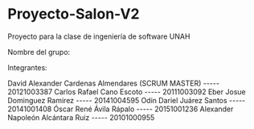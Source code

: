 # Proyecto-Salon-V2

Proyecto para la clase de ingeniería de software UNAH

Nombre del grupo:

Integrantes:

David Alexander Cardenas Almendares (SCRUM MASTER) ----- 20121003387
Carlos Rafael Cano Escoto ----- 20111003092
Eber Josue Dominguez Ramirez ----- 20141004595
Odin Dariel Juárez Santos ----- 20141001408
Óscar René Ávila Rápalo ----- 20151001236
Alexander Napoleón Alcántara Ruiz ----- 20101000955
